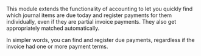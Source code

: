 This module extends the functionality of accounting to let you quickly find
which journal items are due today and register payments for them individually,
even if they are partial invoice payments. They also get appropriately matched
automatically.

In simpler words, you can find and register due payments, regardless if the
invoice had one or more payment terms.
